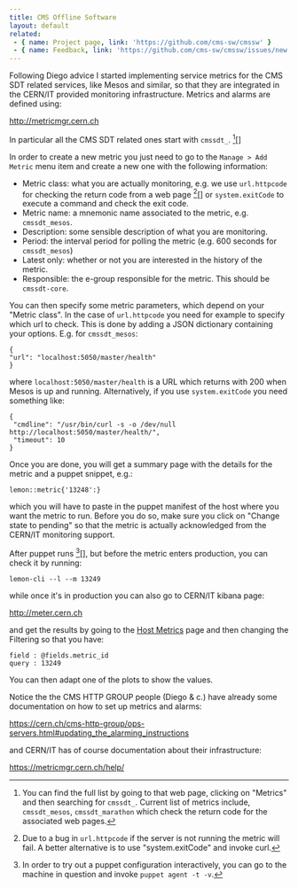 ```yaml
---
title: CMS Offline Software
layout: default
related:
 - { name: Project page, link: 'https://github.com/cms-sw/cmssw' }
 - { name: Feedback, link: 'https://github.com/cms-sw/cmssw/issues/new' }
---
```


Following Diego advice I started implementing service metrics for the CMS SDT
related services, like Mesos and similar, so that they are integrated in the
CERN/IT provided monitoring infrastructure. Metrics and alarms are defined
using:

<http://metricmgr.cern.ch>

In particular all the CMS SDT related ones start with `cmssdt_`. [^1][]

In order to create a new metric you just need to go to the `Manage > Add
Metric` menu item and create a new one with the following information:

- Metric class: what you are actually monitoring, e.g. we use `url.httpcode`
  for checking the return code from a web page [^bug][] or `system.exitCode` to execute a
  command and check the exit code.
- Metric name: a mnemonic name associated to the metric, e.g. `cmssdt_mesos`.
- Description: some sensible description of what you are monitoring.
- Period: the interval period for polling the metric (e.g. 600 seconds for
  `cmssdt_mesos`)
- Latest only: whether or not you are interested in the history of the metric.
- Responsible: the e-group responsible for the metric. This should be
  `cmssdt-core`.

You can then specify some metric parameters, which depend on your "Metric
class". In the case of `url.httpcode` you need for example to specify which url
to check. This is done by adding a JSON dictionary containing your options.
E.g. for `cmssdt_mesos`:

```
{
"url": "localhost:5050/master/health"
}
```

where `localhost:5050/master/health` is a URL which returns with 200 when Mesos is up
and running. Alternatively, if you use `system.exitCode` you need something like:

```
{
 "cmdline": "/usr/bin/curl -s -o /dev/null http://localhost:5050/master/health/", 
 "timeout": 10
}
```

Once you are done, you will get a summary page with the details for the metric
and a puppet snippet, e.g.:

```
lemon::metric{'13248':}
```

which you will have to paste in the puppet manifest of the host where you want
the metric to run. Before you do so, make sure you click on "Change state to
pending" so that the metric is actually acknowledged from the CERN/IT
monitoring support.

After puppet runs [^2][], but before the metric enters production, you can check
it by running:

```
lemon-cli --l --m 13249
```

while once it's in production you can also go to CERN/IT kibana page:

<http://meter.cern.ch>

and get the results by going to the [Host
Metrics](https://meter.cern.ch/public/_plugin/kibana/#/dashboard/elasticsearch/Metrics:%20Host)
page and then changing the Filtering so that you have:

```
field : @fields.metric_id
query : 13249
```

You can then adapt one of the plots to show the values.

Notice the the CMS HTTP GROUP people (Diego & c.) have already some
documentation on how to set up metrics and alarms:

<https://cern.ch/cms-http-group/ops-servers.html#updating_the_alarming_instructions>

and CERN/IT has of course documentation about their infrastructure:

<https://metricmgr.cern.ch/help/>

[^1]: You can find the full list by going to that web page, clicking on "Metrics" and then searching for `cmssdt_`. Current list of metrics include, `cmssdt_mesos`, `cmssdt_marathon` which check the return code for the associated web pages.

[^2]: In order to try out a puppet configuration interactively, you can go to the machine in question and invoke `puppet agent -t -v`.

[^bug]: Due to a bug in `url.httpcode` if the server is not running the metric will fail. A better alternative is to use "system.exitCode" and invoke curl.
